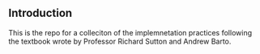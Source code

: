 ## Introduction
This is the repo for a colleciton of the implemnetation practices following the textbook wrote by Professor Richard Sutton and Andrew Barto.
